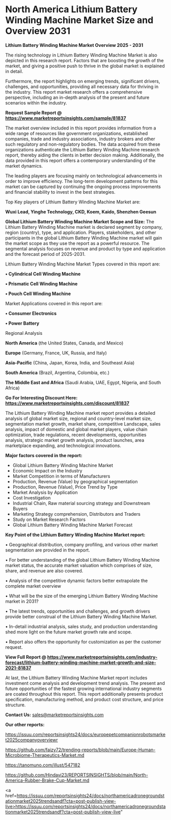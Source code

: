 # North America Lithium Battery Winding Machine Market Size and Overview 2031

<Strong> Lithium Battery Winding Machine Market Overview 2025 - 2031</strong>

The rising technology in Lithium Battery Winding Machine Market is also depicted in this research report. Factors that are boosting the growth of the market, and giving a positive push to thrive in the global market is explained in detail.

Furthermore, the report highlights on emerging trends, significant drivers, challenges, and opportunities, providing all necessary data for thriving in the industry. This report market research offers a comprehensive perspective, including an in-depth analysis of the present and future scenarios within the industry.

<strong>Request Sample Report @ <a href=https://www.marketreportsinsights.com/sample/81837>https://www.marketreportsinsights.com/sample/81837</a></strong>

The market overview included in this report provides information from a wide range of resources like government organizations, established companies, trade and industry associations, industry brokers and other such regulatory and non-regulatory bodies. The data acquired from these organizations authenticate the Lithium Battery Winding Machine research report, thereby aiding the clients in better decision making. Additionally, the data provided in this report offers a contemporary understanding of the market dynamics.

The leading players are focusing mainly on technological advancements in order to improve efficiency. The long-term development patterns for this market can be captured by continuing the ongoing process improvements and financial stability to invest in the best strategies.

Top Key players of Lithium Battery Winding Machine Market are:

<strong>Wuxi Lead, Yinghe Technology, CKD, Koem, Kaido, Shenzhen Geesun</strong>

<strong><b>Global Lithium Battery Winding Machine Market Scope and Size:</b></strong>
The Lithium Battery Winding Machine market is declared segment by company, region (country), type, and application. Players, stakeholders, and other participants in the global Lithium Battery Winding Machine market will gain the market scope as they use the report as a powerful resource. The segmental analysis focuses on revenue and product by type and application and the forecast period of 2025-2031.

Lithium Battery Winding Machine Market Types covered in this report are:

<strong>• Cylindrical Cell Winding Machine

• Prismatic Cell Winding Machine

• Pouch Cell Winding Machine</strong>

Market Applications covered in this report are:

<strong>• Consumer Electronics

• Power Battery</strong> 

Regional Analysis

<strong>North America</strong> (the United States, Canada, and Mexico)

<strong>Europe</strong> (Germany, France, UK, Russia, and Italy)

<strong>Asia-Pacific</strong> (China, Japan, Korea, India, and Southeast Asia)

<strong>South America</strong> (Brazil, Argentina, Colombia, etc.)

<strong>The Middle East and Africa</strong> (Saudi Arabia, UAE, Egypt, Nigeria, and South Africa)

<strong>Go For Interesting Discount Here: <a href=https://www.marketreportsinsights.com/discount/81837>https://www.marketreportsinsights.com/discount/81837</a></strong>

The Lithium Battery Winding Machine market report provides a detailed analysis of global market size, regional and country-level market size, segmentation market growth, market share, competitive Landscape, sales analysis, impact of domestic and global market players, value chain optimization, trade regulations, recent developments, opportunities analysis, strategic market growth analysis, product launches, area marketplace expanding, and technological innovations.

<strong><b>Major factors covered in the report:</b></strong>
<ul>
  <li>Global Lithium Battery Winding Machine Market </li>
  <li>Economic Impact on the Industry</li>
  <li>Market Competition in terms of Manufacturers</li>
  <li>Production, Revenue (Value) by geographical segmentation</li>
  <li>Production, Revenue (Value), Price Trend by Type</li>
  <li>Market Analysis by Application</li>
  <li>Cost Investigation</li>
  <li>Industrial Chain, Raw material sourcing strategy and Downstream Buyers</li>
  <li>Marketing Strategy comprehension, Distributors and Traders</li>
  <li>Study on Market Research Factors</li>
  <li>Global Lithium Battery Winding Machine Market Forecast</li>
</ul>

<strong><b>Key Point of the Lithium Battery Winding Machine Market report:</b></strong>

• Geographical distribution, company profiling, and various other market segmentation are provided in the report.

• For better understanding of the global Lithium Battery Winding Machine market status, the accurate market valuation which comprises of size, share, and revenue are also covered.

• Analysis of the competitive dynamic factors better extrapolate the complete market overview

• What will be the size of the emerging Lithium Battery Winding Machine market in 2031?

• The latest trends, opportunities and challenges, and growth drivers provide better construal of the Lithium Battery Winding Machine Market.

• In-detail industrial analysis, sales study, and production understanding shed more light on the future market growth rate and scope.

• Report also offers the opportunity for customization as per the customer request.

<strong><b>View Full Report @ <a href=https://www.marketreportsinsights.com/industry-forecast/lithium-battery-winding-machine-market-growth-and-size-2021-81837>https://www.marketreportsinsights.com/industry-forecast/lithium-battery-winding-machine-market-growth-and-size-2021-81837</a></b></strong>


At last, the Lithium Battery Winding Machine Market report includes investment come analysis and development trend analysis. The present and future opportunities of the fastest growing international industry segments are coated throughout this report. This report additionally presents product specification, manufacturing method, and product cost structure, and price structure.

<strong>Contact Us:</strong>
sales@marketreportsinsights.com

<strong>Our other reports:</strong>

<a href=https://issuu.com/reportsinsights24/docs/europepetcompanionrobotsmarket2025companyoverviewr>https://issuu.com/reportsinsights24/docs/europepetcompanionrobotsmarket2025companyoverviewr</a>

<a href=https://github.com/faizy72/trending-reports/blob/main/Europe-Human-Microbiome-Therapeutics-Market.md>https://github.com/faizy72/trending-reports/blob/main/Europe-Human-Microbiome-Therapeutics-Market.md</a>

<a href=https://tanomuno.com/illust/547182>https://tanomuno.com/illust/547182</a>

<a href=https://github.com/Hindavi23/REPORTSINSIGHTS/blob/main/North-America-Rubber-Brake-Cup-Market.md>https://github.com/Hindavi23/REPORTSINSIGHTS/blob/main/North-America-Rubber-Brake-Cup-Market.md</a>

<a href=https://issuu.com/reportsinsights24/docs/northamericadronegroundstationmarket2025trendsandf?cta=post-publish-view-live>https://issuu.com/reportsinsights24/docs/northamericadronegroundstationmarket2025trendsandf?cta=post-publish-view-live</a>"
